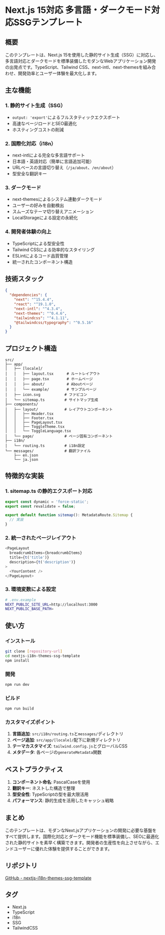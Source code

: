 # Next.js 15対応 多言語・ダークモード対応SSGテンプレート

## 概要

このテンプレートは、Next.js 15を使用した静的サイト生成（SSG）に対応し、多言語対応とダークモードを標準装備したモダンなWebアプリケーション開発の出発点です。TypeScript、Tailwind CSS、next-intl、next-themesを組み合わせ、開発効率とユーザー体験を最大化します。

## 主な機能

### 1. 静的サイト生成（SSG）
- `output: 'export'`によるフルスタティックエクスポート
- 高速なページロードとSEO最適化
- ホスティングコストの削減

### 2. 国際化対応（i18n）
- next-intlによる完全な多言語サポート
- 日本語・英語対応（簡単に言語追加可能）
- URLベースの言語切り替え（`/ja/about`、`/en/about`）
- 型安全な翻訳キー

### 3. ダークモード
- next-themesによるシステム連動ダークモード
- ユーザーの好みを自動検出
- スムーズなテーマ切り替えアニメーション
- LocalStorageによる設定の永続化

### 4. 開発者体験の向上
- TypeScriptによる型安全性
- Tailwind CSSによる効率的なスタイリング
- ESLintによるコード品質管理
- 統一されたコンポーネント構造

## 技術スタック

```json
{
  "dependencies": {
    "next": "^15.4.4",
    "react": "^19.1.0",
    "next-intl": "^4.3.4",
    "next-themes": "^0.4.6",
    "tailwindcss": "^4.1.11",
    "@tailwindcss/typography": "^0.5.16"
  }
}
```

## プロジェクト構造

```
src/
├── app/
│   ├── [locale]/
│   │   ├── layout.tsx      # ルートレイアウト
│   │   ├── page.tsx        # ホームページ
│   │   ├── about/          # Aboutページ
│   │   └── example/        # サンプルページ
│   ├── icon.svg           # ファビコン
│   └── sitemap.ts         # サイトマップ生成
├── components/
│   ├── layout/            # レイアウトコンポーネント
│   │   ├── Header.tsx
│   │   ├── Footer.tsx
│   │   ├── PageLayout.tsx
│   │   ├── ToggleTheme.tsx
│   │   └── ToggleLanguage.tsx
│   └── page/              # ページ固有コンポーネント
├── i18n/
│   └── routing.ts         # i18n設定
└── messages/              # 翻訳ファイル
    ├── en.json
    └── ja.json
```

## 特徴的な実装

### 1. sitemap.ts の静的エクスポート対応

```typescript
export const dynamic = 'force-static';
export const revalidate = false;

export default function sitemap(): MetadataRoute.Sitemap {
  // 実装
}
```

### 2. 統一されたページレイアウト

```typescript
<PageLayout 
  breadcrumbItems={breadcrumbItems} 
  title={t('title')}
  description={t('description')}
>
  <YourContent />
</PageLayout>
```

### 3. 環境変数による設定

```bash
# .env.example
NEXT_PUBLIC_SITE_URL=http://localhost:3000
NEXT_PUBLIC_BASE_PATH=
```

## 使い方

### インストール

```bash
git clone [repository-url]
cd nextjs-i18n-themes-ssg-template
npm install
```

### 開発

```bash
npm run dev
```

### ビルド

```bash
npm run build
```

### カスタマイズポイント

1. **言語追加**: `src/i18n/routing.ts`と`messages/`ディレクトリ
2. **ページ追加**: `src/app/[locale]/`配下に新規ディレクトリ
3. **テーマカスタマイズ**: `tailwind.config.js`とグローバルCSS
4. **メタデータ**: 各ページの`generateMetadata`関数

## ベストプラクティス

1. **コンポーネント命名**: PascalCaseを使用
2. **翻訳キー**: ネストした構造で整理
3. **型安全性**: TypeScriptの型を最大限活用
4. **パフォーマンス**: 静的生成を活用したキャッシュ戦略

## まとめ

このテンプレートは、モダンなNext.jsアプリケーションの開発に必要な基盤をすべて提供します。国際化対応とダークモード機能を標準装備し、SEOに最適化された静的サイトを素早く構築できます。開発者の生産性を向上させながら、エンドユーザーに優れた体験を提供することができます。

## リポジトリ

[GitHub - nextjs-i18n-themes-ssg-template](https://github.com/yourusername/nextjs-i18n-themes-ssg-template)

## タグ

- Next.js
- TypeScript
- i18n
- SSG
- TailwindCSS